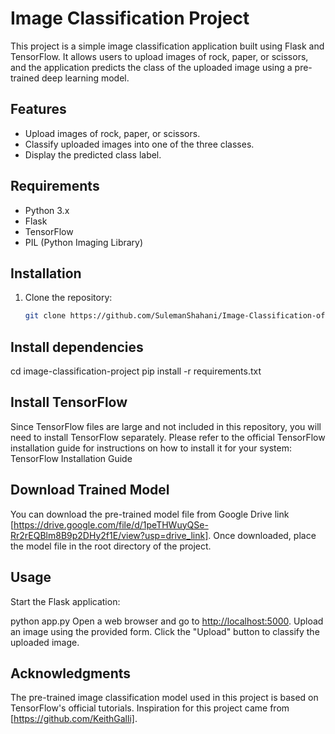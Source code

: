 # Image Classification Project

This project is a simple image classification application built using Flask and TensorFlow. It allows users to upload images of rock, paper, or scissors, and the application predicts the class of the uploaded image using a pre-trained deep learning model.

## Features

- Upload images of rock, paper, or scissors.
- Classify uploaded images into one of the three classes.
- Display the predicted class label.

## Requirements

- Python 3.x
- Flask
- TensorFlow
- PIL (Python Imaging Library)

## Installation

1. Clone the repository:

   ```bash
   git clone https://github.com/SulemanShahani/Image-Classification-of-Rock-Paper-Scissors-Dataset

## Install dependencies

cd image-classification-project
pip install -r requirements.txt

## Install TensorFlow

Since TensorFlow files are large and not included in this repository, you will need to install TensorFlow separately. Please refer to the official TensorFlow installation guide for instructions on how to install it for your system: TensorFlow Installation Guide

## Download Trained Model

You can download the pre-trained model file from Google Drive link [https://drive.google.com/file/d/1peTHWuyQSe-Rr2rEQBlm8B9p2DHy2f1E/view?usp=drive_link]. Once downloaded, place the model file in the root directory of the project.

## Usage

Start the Flask application:

python app.py
Open a web browser and go to <http://localhost:5000>.
Upload an image using the provided form.
Click the "Upload" button to classify the uploaded image.

## Acknowledgments

The pre-trained image classification model used in this project is based on TensorFlow's official tutorials.
Inspiration for this project came from [https://github.com/KeithGalli].
